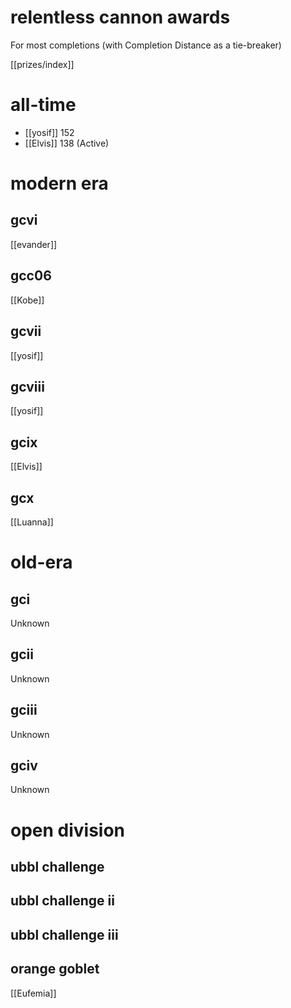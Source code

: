 # relentless cannon awards

For most completions (with Completion Distance as a tie-breaker)

[[prizes/index]]

# all-time

* [[yosif]] 152
* [[Elvis]] 138 (Active)

# modern era

## gcvi

[[evander]]

## gcc06

[[Kobe]]

## gcvii

[[yosif]]

## gcviii

[[yosif]]

## gcix

[[Elvis]]

## gcx

[[Luanna]]

# old-era

## gci

Unknown

## gcii

Unknown

## gciii

Unknown

## gciv

Unknown

# open division

## ubbl challenge

## ubbl challenge ii

## ubbl challenge iii

## orange goblet

[[Eufemia]]